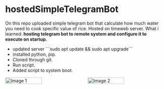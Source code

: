 # hostedSimpleTelegramBot

On this repo uploaded simple telegram bot that calculate how much water you need to cook specific value of rice. Hosted on timeweb server.
What i learned: <strong>hosting telegram bot to remote system and configure it to execute on startup.</strong>

<ul>
<li>updated server ```sudo apt update && sudo apt upgrade```</li>
<li>installed python, pip. </li>
<li>Cloned through git. </li>
<li>Run script. </li>
<li>Added script to system boot. </li>
</ul>
  <div style="display: flex; justify-content: space-between;">
  <img src="https://github.com/user-attachments/assets/20a7991d-722d-489a-9aa1-7ea2ac65bac4" alt="Image 1" width="48%" />
  <img src="https://github.com/user-attachments/assets/918baa60-ec5b-4536-a2ce-66efc67d6914" alt="Image 2" width="48%" />
</div>
